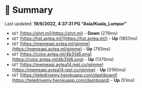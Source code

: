# 📖 Summary
Last updated: **19/6/2022, 4:37:31 PG "Asia/Kuala_Lumpur"**

- `GET` [https://shrt.ml](https://shrt.ml) - **Down** (278ms)
- `GET` [https://hst.aytea.ml/](https://hst.aytea.ml/) - **Up** (1857ms)
- `GET` [https://memeapi.aytea.ml/gimme](https://memeapi.aytea.ml/gimme) - **Up** (793ms)
- `GET` [https://color.aytea.ml/4b31d6.png](https://color.aytea.ml/4b31d6.png) - **Up** (1375ms)
- `GET` [https://memeapi.aytea14.repl.co/gimme](https://memeapi.aytea14.repl.co/gimme) - **Up** (3190ms)
- `GET` [https://teledrivemy.herokuapp.com/dashboard](https://teledrivemy.herokuapp.com/dashboard) - **Up** (51ms)
